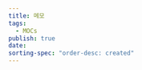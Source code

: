 ```yaml
---
title: 메모
tags:
  - MOCs
publish: true
date: 
sorting-spec: "order-desc: created"
---
```


```folder-index-content

```
